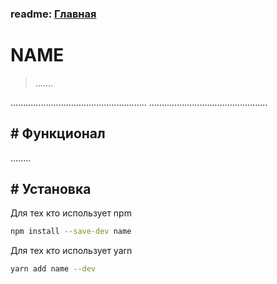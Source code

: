 ### readme: [Главная](./../README-RU.md)

# NAME

> .......

......................................................
...............................................

## # Функционал

........

## # Установка

Для тех кто использует npm

```sh
npm install --save-dev name
```

Для тех кто использует yarn

```sh
yarn add name --dev
```
